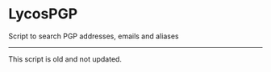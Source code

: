 # LycosPGP
Script to search PGP addresses, emails and aliases

---

This script is old and not updated.
